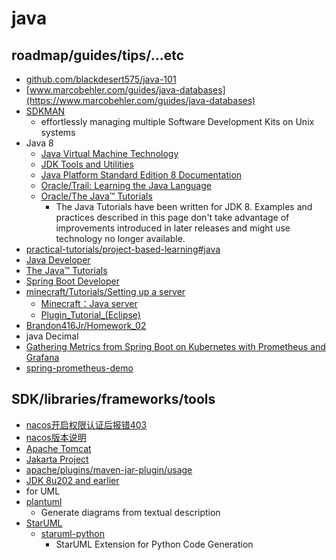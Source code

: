 # java

## roadmap/guides/tips/...etc

* [github.com/blackdesert575/java-101](https://github.com/blackdesert575/java-101)
* [www.marcobehler.com/guides/java-databases](https://www.marcobehler.com/guides/java-databases)
* [SDKMAN](https://sdkman.io/)
    * effortlessly managing multiple Software Development Kits on Unix systems
* Java 8
    * [Java Virtual Machine Technology](https://docs.oracle.com/javase/8/docs/technotes/guides/vm/index.html)
    * [JDK Tools and Utilities](https://docs.oracle.com/javase/8/docs/technotes/tools/index.html#scripting)
    * [Java Platform Standard Edition 8 Documentation](https://docs.oracle.com/javase/8/docs/index.html)
    * [Oracle/Trail: Learning the Java Language](https://docs.oracle.com/javase/tutorial/java/index.html)
    * [Oracle/The Java™ Tutorials](https://docs.oracle.com/javase/tutorial/index.html)
        * The Java Tutorials have been written for JDK 8. Examples and practices described in this page don't take advantage of improvements introduced in later releases and might use technology no longer available.
* [practical-tutorials/project-based-learning#java](https://github.com/practical-tutorials/project-based-learning#java)
* [Java Developer](https://roadmap.sh/java)
* [The Java™ Tutorials ](https://docs.oracle.com/javase/tutorial/)
* [Spring Boot Developer](https://roadmap.sh/spring-boot)
* [minecraft/Tutorials/Setting up a server](https://minecraft.fandom.com/wiki/Tutorials/Setting_up_a_server)
    * [Minecraft：Java server](https://www.minecraft.net/zh-hant/download/server)
    * [Plugin_Tutorial_(Eclipse)](https://bukkit.fandom.com/wiki/Plugin_Tutorial_(Eclipse))
* [Brandon416Jr/Homework_02](https://github.com/Brandon416Jr/Homework_02)
* java Decimal
* [Gathering Metrics from Spring Boot on Kubernetes with Prometheus and Grafana](https://spring.academy/guides/spring-spring-prometheus)
* [spring-prometheus-demo](https://github.com/BrianMMcClain/spring-prometheus-demo)

## SDK/libraries/frameworks/tools

* [nacos开启权限认证后报错403](https://github.com/alibaba/nacos/issues/4588)
* [nacos版本说明](https://github.com/alibaba/spring-cloud-alibaba/wiki/%E7%89%88%E6%9C%AC%E8%AF%B4%E6%98%8E)
* [Apache Tomcat](https://tomcat.apache.org/tomcat-4.1-doc/index.html)
* [Jakarta Project](https://en.wikipedia.org/wiki/Jakarta_Project)
* [apache/plugins/maven-jar-plugin/usage](https://maven.apache.org/plugins/maven-jar-plugin/usage.html)
* [JDK 8u202 and earlier](https://www.oracle.com/tw/java/technologies/javase/javase8-archive-downloads.html)
* for UML
* [plantuml](https://github.com/plantuml/plantuml)
    * Generate diagrams from textual description
* [StarUML](https://staruml.io/)
    * [staruml-python](https://github.com/niklauslee/staruml-python)
        * StarUML Extension for Python Code Generation